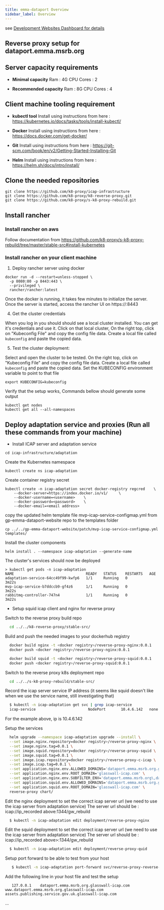 ```yaml
---
title: emma-dataport Overview
sidebar_label: Overview
---
```


see [Development Websites Dashboard for details](../../dashboards/websites/development.md)

## Reverse proxy setup for dataport.emma.msrb.org

## Server capacity requirements
- **Minimal capacity**
Ram : 4G
CPU Cores : 2

- **Recommended capacity**
Ram : 8G
CPU Cores : 4

## Client machine tooling requirement

- **kubectl tool**
Install using instructions from here : https://kubernetes.io/docs/tasks/tools/install-kubectl/

- **Docker**
Install using instructions from here : https://docs.docker.com/get-docker/

- **Git**
Install using instructions from here : https://git-scm.com/book/en/v2/Getting-Started-Installing-Git

- **Helm**
Install using instructions from here : https://helm.sh/docs/intro/install/

## Clone the needed repositories
```
git clone https://github.com/k8-proxy/icap-infrastructure
git clone https://github.com/k8-proxy/k8-reverse-proxy.git
git clone https://github.com/k8-proxy/s-k8-proxy-rebuild.git
```

## Install rancher

### Install rancher on aws
Follow documentation from https://github.com/k8-proxy/s-k8-proxy-rebuild/tree/master/stable-src#install-kubernetes

### Install rancher on your client machine
1. Deploy rancher server using docker

```
docker run -d --restart=unless-stopped \
  -p 8080:80 -p 8443:443 \
  --privileged \
  rancher/rancher:latest
```

Once the docker is running, it takes few minutes to initialize the server. Once the server is started, access the rancher UI on https://<host or IP>:8443


4. Get the cluster credentials

When you log in you should should see a local cluster installed. You can get it's credentials and use it.
Click on that local cluster, On the right top, click on "Kubeconfig File" and copy the config file data.
Create a local file called `kubeconfig` and paste the copied data.


5. Test the cluster deployment:

Select and open the cluster to be tested. On the right top, click on "Kubeconfig File" and copy the config file data.
Create a local file called `kubeconfig` and paste the copied data.
Set the KUBECONFIG environment variable to point to that file

```
export KUBECONFIG=kubeconfig
``` 

Verify that the setup works, Commands bellow should generate some output

```
kubectl get nodes
kubectl get all --all-namespaces
``` 


## Deploy adaptation service and proxies (Run all these commands from your machine)

- Install ICAP server and adaptation service
  
```
cd icap-infrastructure/adaptation
```

Create the Kubernetes namespace
```
kubectl create ns icap-adaptation
```

Create container registry secret
```
kubectl create -n icap-adaptation secret docker-registry regcred	\ 
	--docker-server=https://index.docker.io/v1/ 	\
	--docker-username=<username>	\
	--docker-password=<password>	\
	--docker-email=<email address>
```

copy the updated helm template file mvp-icap-service-configmap.yml from gp-emma-dataport-website repo to the templates folder 
```
cp ../../gp-emma-dataport-website/patch/mvp-icap-service-configmap.yml templates/
```

Install the cluster components
```
helm install . --namespace icap-adaptation --generate-name
```

The cluster's services should now be deployed
```
> kubectl get pods -n icap-adaptation
NAME                                 READY   STATUS    RESTARTS   AGE
adaptation-service-64cc49f99-kwfp6   1/1     Running   0          3m22s
mvp-icap-service-b7ddccb9-gf4z6      1/1     Running   0          3m22s
rabbitmq-controller-747n4            1/1     Running   0          3m22s
```
 
- Setup squid icap client and nginx for reverse proxy
  
Switch to the reverse proxy build repo
  ```bash
    cd ../../k8-reverse-proxy/stable-src/
  ```

Build and push the needed images to your dockerhub registry
  ```bash
    docker build nginx -t <docker registry>/reverse-proxy-nginx:0.0.1
    docker push <docker registry>/reverse-proxy-nginx:0.0.1

    docker build squid -t <docker registry>/reverse-proxy-squid:0.0.1
    docker push <docker registry>/reverse-proxy-squid:0.0.1
  ```

Switch to the reverse proxy k8s deployment repo
  ```bash
    cd ../../s-k8-proxy-rebuild/stable-src/
  ```

Record the icap server service IP address (it seems like squid doesn't like when we use the service name, still investigating that)
  ```bash
    $ kubectl -n icap-adaptation get svc | grep icap-service
    icap-service                        NodePort       10.4.6.142   none          1344:32278/TCP   23h
  ```
For the example above, ip is 10.4.6.142 


Setup the services
  ```bash
    helm upgrade --namespace icap-adaptation upgrade --install \
	--set image.nginx.repository=docker registry>/reverse-proxy-nginx \
	--set image.nginx.tag=0.0.1 \
	--set image.squid.repository=docker registry>/reverse-proxy-squid \
	--set image.squid.tag=0.0.1 \
	--set image.icap.repository=docker registry>/reverse-proxy-c-icap \
	--set image.icap.tag=0.0.1 \
	--set application.nginx.env.ALLOWED_DOMAINS='dataport.emma.msrb.org.glasswall-icap.com\,www.dataport.emma.msrb.org.glasswall-icap.com' \
	--set application.nginx.env.ROOT_DOMAIN='glasswall-icap.com' \
	--set application.nginx.env.SUBFILTER_ENV='dataport.emma.msrb.org\,dataport.emma.msrb.org.glasswall-icap.com' \
	--set application.squid.env.ALLOWED_DOMAINS='dataport.emma.msrb.org.glasswall-icap.com\,www.dataport.emma.msrb.org.glasswall-icap.com' \
	--set application.squid.env.ROOT_DOMAIN='glasswall-icap.com' \
	reverse-proxy chart/
  ```

Edit the nginx deployment to set the correct icap server url (we need to use the icap server from adaptation service)
The server url should be : icap://ip_recorded above:1344/gw_rebuild
  ```bash
    $ kubectl -n icap-adaptation edit deployment/reverse-proxy-nginx
  ```

Edit the squid deployment to set the correct icap server url (we need to use the icap server from adaptation service)
The server url should be : icap://ip_recorded above>:1344/gw_rebuild
  ```bash
    $ kubectl -n icap-adaptation edit deployment/reverse-proxy-quid
  ```

Setup port forward to be able to test from your host
 ```bash
    $ kubectl -n icap-adaptation port-forward svc/reverse-proxy-reverse-proxy-nginx 443:443
  ```  

Add the following line in your host file and test the setup
 ```
    127.0.0.1	 dataport.emma.msrb.org.glasswall-icap.com www.dataport.emma.msrb.org.glasswall-icap.com assets.publishing.service.gov.uk.glasswall-icap.com
  ```  




...
